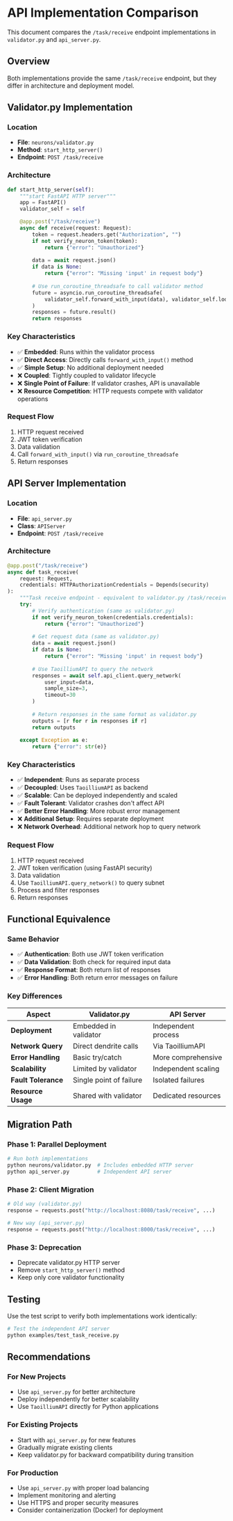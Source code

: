 # API Implementation Comparison

This document compares the `/task/receive` endpoint implementations in `validator.py` and `api_server.py`.

## Overview

Both implementations provide the same `/task/receive` endpoint, but they differ in architecture and deployment model.

## Validator.py Implementation

### Location
- **File**: `neurons/validator.py`
- **Method**: `start_http_server()`
- **Endpoint**: `POST /task/receive`

### Architecture
```python
def start_http_server(self):
    """start FastAPI HTTP server"""
    app = FastAPI()
    validator_self = self

    @app.post("/task/receive")
    async def receive(request: Request):
        token = request.headers.get("Authorization", "")
        if not verify_neuron_token(token):
            return {"error": "Unauthorized"}
        
        data = await request.json()
        if data is None:
            return {"error": "Missing 'input' in request body"}
        
        # Use run_coroutine_threadsafe to call validator method
        future = asyncio.run_coroutine_threadsafe(
            validator_self.forward_with_input(data), validator_self.loop
        )
        responses = future.result()
        return responses
```

### Key Characteristics
- ✅ **Embedded**: Runs within the validator process
- ✅ **Direct Access**: Directly calls `forward_with_input()` method
- ✅ **Simple Setup**: No additional deployment needed
- ❌ **Coupled**: Tightly coupled to validator lifecycle
- ❌ **Single Point of Failure**: If validator crashes, API is unavailable
- ❌ **Resource Competition**: HTTP requests compete with validator operations

### Request Flow
1. HTTP request received
2. JWT token verification
3. Data validation
4. Call `forward_with_input()` via `run_coroutine_threadsafe`
5. Return responses

## API Server Implementation

### Location
- **File**: `api_server.py`
- **Class**: `APIServer`
- **Endpoint**: `POST /task/receive`

### Architecture
```python
@app.post("/task/receive")
async def task_receive(
    request: Request,
    credentials: HTTPAuthorizationCredentials = Depends(security)
):
    """Task receive endpoint - equivalent to validator.py /task/receive"""
    try:
        # Verify authentication (same as validator.py)
        if not verify_neuron_token(credentials.credentials):
            return {"error": "Unauthorized"}
        
        # Get request data (same as validator.py)
        data = await request.json()
        if data is None:
            return {"error": "Missing 'input' in request body"}
        
        # Use TaoilliumAPI to query the network
        responses = await self.api_client.query_network(
            user_input=data,
            sample_size=3,
            timeout=30
        )
        
        # Return responses in the same format as validator.py
        outputs = [r for r in responses if r]
        return outputs
        
    except Exception as e:
        return {"error": str(e)}
```

### Key Characteristics
- ✅ **Independent**: Runs as separate process
- ✅ **Decoupled**: Uses `TaoilliumAPI` as backend
- ✅ **Scalable**: Can be deployed independently and scaled
- ✅ **Fault Tolerant**: Validator crashes don't affect API
- ✅ **Better Error Handling**: More robust error management
- ❌ **Additional Setup**: Requires separate deployment
- ❌ **Network Overhead**: Additional network hop to query network

### Request Flow
1. HTTP request received
2. JWT token verification (using FastAPI security)
3. Data validation
4. Use `TaoilliumAPI.query_network()` to query subnet
5. Process and filter responses
6. Return responses

## Functional Equivalence

### Same Behavior
- ✅ **Authentication**: Both use JWT token verification
- ✅ **Data Validation**: Both check for required input data
- ✅ **Response Format**: Both return list of responses
- ✅ **Error Handling**: Both return error messages on failure

### Key Differences
| Aspect | Validator.py | API Server |
|--------|-------------|------------|
| **Deployment** | Embedded in validator | Independent process |
| **Network Query** | Direct dendrite calls | Via TaoilliumAPI |
| **Error Handling** | Basic try/catch | More comprehensive |
| **Scalability** | Limited by validator | Independent scaling |
| **Fault Tolerance** | Single point of failure | Isolated failures |
| **Resource Usage** | Shared with validator | Dedicated resources |

## Migration Path

### Phase 1: Parallel Deployment
```bash
# Run both implementations
python neurons/validator.py  # Includes embedded HTTP server
python api_server.py         # Independent API server
```

### Phase 2: Client Migration
```python
# Old way (validator.py)
response = requests.post("http://localhost:8080/task/receive", ...)

# New way (api_server.py)
response = requests.post("http://localhost:8000/task/receive", ...)
```

### Phase 3: Deprecation
- Deprecate validator.py HTTP server
- Remove `start_http_server()` method
- Keep only core validator functionality

## Testing

Use the test script to verify both implementations work identically:

```bash
# Test the independent API server
python examples/test_task_receive.py
```

## Recommendations

### For New Projects
- Use `api_server.py` for better architecture
- Deploy independently for better scalability
- Use `TaoilliumAPI` directly for Python applications

### For Existing Projects
- Start with `api_server.py` for new features
- Gradually migrate existing clients
- Keep validator.py for backward compatibility during transition

### For Production
- Use `api_server.py` with proper load balancing
- Implement monitoring and alerting
- Use HTTPS and proper security measures
- Consider containerization (Docker) for deployment 